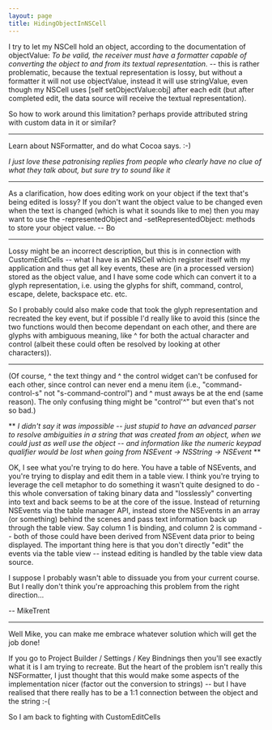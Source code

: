 ```yaml
---
layout: page
title: HidingObjectInNSCell
---
```


I try to let my NSCell hold an object, according to the documentation of objectValue: *To be valid, the receiver must have a formatter capable of converting the object to and from its textual representation.* -- this is rather problematic, because the textual representation is lossy, but without a formatter it will not use objectValue, instead it will use stringValue, even though my NSCell uses [self setObjectValue:obj] after each edit (but after completed edit, the data source will receive the textual representation).

So how to work around this limitation? perhaps provide attributed string with custom data in it or similar?

----

Learn about NSFormatter, and do what Cocoa says. :-)

*I just love these patronising replies from people who clearly have no clue of what they talk about, but sure try to sound like it*

----

As a clarification, how does editing work on your object if the text that's being edited is lossy?  If you don't want the object value to be changed even when the text is changed (which is what it sounds like to me) then you may want to use the -representedObject and  -setRepresentedObject: methods to store your object value.  -- Bo

----

Lossy might be an incorrect description, but this is in connection with CustomEditCells -- what I have is an NSCell which register itself with my application and thus get all key events, these are (in a processed version) stored as the object value, and I have some code which can convert it to a glyph representation, i.e. using the glyphs for shift, command, control, escape, delete, backspace etc. etc.

So I probably could also make code that took the glyph representation and recreated the key event, but if possible I'd really like to avoid this (since the two functions would then become dependant on each other, and there are glyphs with ambiguous meaning, like ^ for both the actual character and control (albeit these could often be resolved by looking at other characters)).

----

(Of course, ^ the text thingy and ^ the control widget can't be confused for each other, since control can never end a menu item (i.e., "command-control-s" not "s-command-control") and ^ must aways be at the end (same reason). The only confusing thing might be "control'^" but even that's not so bad.)

**
*I didn't say it was impossible -- just stupid to have an advanced parser to resolve ambiguities in a string that was created from an object, when we could just as well use the object -- and information like the numeric keypad qualifier would be lost when going from NSEvent -> NSString -> NSEvent*
**

OK, I see what you're trying to do here. You have a table of NSEvent<nowiki/>s, and you're trying to display and edit them in a table view. I think you're trying to leverage the cell metaphor to do something it wasn't quite designed to do - this whole conversation of taking binary data and "losslessly" converting into text and back seems to be at the core of the issue. Instead of returning NSEvent<nowiki/>s via the table manager API, instead store the NSEvent<nowiki/>s in an array (or something) behind the scenes and pass text information back up through the table view. Say column 1 is binding, and column 2 is command -- both of those could have been derived from NSEvent data prior to being displayed. The important thing here is that you don't directly "edit" the events via the table view -- instead editing is handled by the table view data source. 

I suppose I probably wasn't able to dissuade you from your current course. But I really don't think you're approaching this problem from the right direction...

-- MikeTrent

----

Well Mike, you can make me embrace whatever solution which will get the job done!

If you go to Project Builder / Settings / Key Bindnings then you'll see exactly what it is I am trying to recreate. But the heart of the problem isn't really this NSFormatter, I just thought that this would make some aspects of the implementation nicer (factor out the conversion to strings) -- but I have realised that there really has to be a 1:1 connection between the object and the string :-(

So I am back to fighting with CustomEditCells

